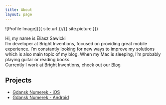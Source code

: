 ```yaml
---
title: About
layout: page
---
```

![Profile Image]({{ site.url }}/{{ site.picture }})

<p>
Hi, my name is Eliasz Sawicki
<br>
I’m developer at Bright Inventions, focused on providing great mobile experience. I’m constantly looking for new ways to improve my solutions which is also main topic of my blog. When my Mac is sleeping, I’m probably playing guitar or reading books.
<br>
Currently I work at Bright Inventions, check out our <a href="http://brightinventions.pl/blog/">Blog</a>

<h2>Projects</h2>

<ul>	
	<li><a href="https://github.com/Eluss/GdanskNumerek-iOS">Gdansk Numerek - iOS</a></li>
	<li><a href="https://github.com/Eluss/GdanskNumerek-Android">Gdansk Numerek - Android</a></li>
</ul>
